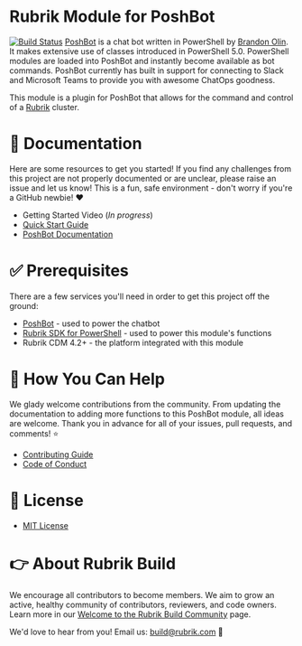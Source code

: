 # Rubrik Module for PoshBot

[![Build Status](https://dev.azure.com/rubrik-build/rubrik-module-for-poshbot/_apis/build/status/rubrikinc.rubrik-module-for-poshbot?branchName=master)](https://dev.azure.com/rubrik-build/rubrik-module-for-poshbot/_build/latest?definitionId=2&branchName=master)
[PoshBot](https://github.com/poshbotio/PoshBot) is a chat bot written in PowerShell by [Brandon Olin](https://github.com/devblackops). It makes extensive use of classes introduced in PowerShell 5.0. PowerShell modules are loaded into PoshBot and instantly become available as bot commands. PoshBot currently has built in support for connecting to Slack and Microsoft Teams to provide you with awesome ChatOps goodness.

This module is a plugin for PoshBot that allows for the command and control of a [Rubrik](https://build.rubrik.com/) cluster.

# :blue_book: Documentation

Here are some resources to get you started! If you find any challenges from this project are not properly documented or are unclear, please raise an issue and let us know! This is a fun, safe environment - don't worry if you're a GitHub newbie! :heart:

* Getting Started Video (*In progress*)
* [Quick Start Guide](/docs/en-US/QUICKSTART.md)
* [PoshBot Documentation](http://poshbot.readthedocs.io/en/latest/)

# :white_check_mark: Prerequisites

There are a few services you'll need in order to get this project off the ground:

* [PoshBot](https://github.com/poshbotio/PoshBot) - used to power the chatbot
* [Rubrik SDK for PowerShell](https://github.com/rubrikinc/rubrik-sdk-for-powershell) - used to power this module's functions
* Rubrik CDM 4.2+ - the platform integrated with this module

# :muscle: How You Can Help

We glady welcome contributions from the community. From updating the documentation to adding more functions to this PoshBot module, all ideas are welcome. Thank you in advance for all of your issues, pull requests, and comments! :star:

* [Contributing Guide](CONTRIBUTING.md)
* [Code of Conduct](CODE_OF_CONDUCT.md)

# :pushpin: License

* [MIT License](LICENSE)

# :point_right: About Rubrik Build

We encourage all contributors to become members. We aim to grow an active, healthy community of contributors, reviewers, and code owners. Learn more in our [Welcome to the Rubrik Build Community](https://github.com/rubrikinc/welcome-to-rubrik-build) page.

We'd love to hear from you! Email us: build@rubrik.com :love_letter:
